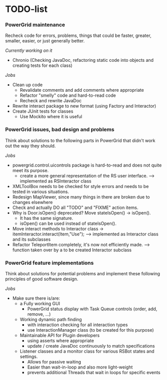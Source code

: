 TODO-list
=========

### PowerGrid maintenance ###
Recheck code for errors, problems, things that could be faster, greater, smaller, 
easier, or just generally better.

*Currently working on it*
  - Chronio (Checking JavaDoc, refactoring static code into objects and creating 
    tests for each class)

*Jobs*
  - Clean up code
    - Revalidate comments and add comments where appropriate
    - Refactor "smelly" code and hard-to-read code
    - Recheck and rewrite JavaDoc
  - Rewrite interact package to new format (using Factory and Interactor)
  - Create JUnit tests for classes
    - Use Mockito where it is useful

### PowerGrid issues, bad design and problems ###
Think about solutions to the following parts in PowerGrid that didn't work out 
the way they should.

*Jobs*
  - powergrid.control.uicontrols package is hard-to-read and does not quite meet its purpose.
    - create a more general representation of the RS user interface.
      --> implemented as RSInteractor class
  - XMLToolBox needs to be checked for style errors and needs to be tested in various situations.
  - Redesign MapViewer, since many things in there are broken due to changes elsewhere
  - Check and actually DO all "TODO" and "FIXME" action items.
  - Why is Door.isOpen() deprecated? Move stateIsOpen() -> isOpen(). 
    - It has the same signature.
    - isOpen() can be used instead of stateIsOpen().
  - Move interact methods to Interactor class -> itemInteractor.interact(Item,"Use");
    --> implemented as Interactor class and its subclasses
  - Refactor TeleportItem completely, it's now not efficiently made.
    --> function taken over by a to be created Interactor subclass

### PowerGrid feature implementations ###
Think about solutions for potential problems and implement these following 
principles of good software design.

*Jobs*
  - Make sure there is/are:
    - a Fully working GUI 
      - PowerGrid status display with Task Queue controls (order, add, remove, ...)
    - Working dynamic path finding 
      - with interaction checking for all interaction types
      - use InteractionManager class (to be created for this purpose)
    - Maintainable API for Plugin developers
      - using asserts where appropriate
      - update / create JavaDoc continuously to match specifications
    - Listener classes and a monitor class for various RSBot states and settings.
      - Allows for passive waiting
      - Easier than wait-in-loop and also more light-weight
      - prevents additional Threads that wait in loops for specific events
